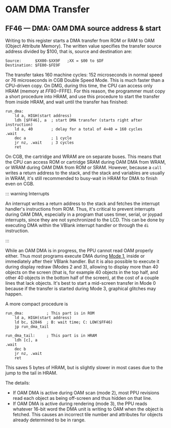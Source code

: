 
# OAM DMA Transfer

## FF46 — DMA: OAM DMA source address & start

Writing to this register starts a DMA transfer from ROM or RAM to OAM
(Object Attribute Memory).  The written value specifies the
transfer source address divided by $100, that is, source and destination are:

```
Source:      $XX00-$XX9F   ;XX = $00 to $DF
Destination: $FE00-$FE9F
```

The transfer takes 160 machine cycles: 152 microseconds in normal speed
or 76 microseconds in CGB Double Speed Mode.
This is much faster than a CPU-driven copy.
On DMG, during this time, the CPU can access only HRAM (memory at $FF80-$FFFE).
For this reason, the programmer must copy a short procedure into HRAM, and use
this procedure to start the transfer from inside HRAM, and wait until
the transfer has finished:

```rgbasm
run_dma:
    ld a, HIGH(start address)
    ldh [$FF46], a  ; start DMA transfer (starts right after instruction)
    ld a, 40        ; delay for a total of 4×40 = 160 cycles
.wait
    dec a           ; 1 cycle
    jr nz, .wait    ; 3 cycles
    ret
```

On CGB, the cartridge and WRAM are on separate buses.
This means that the CPU can access ROM or cartridge SRAM during OAM DMA from WRAM, or WRAM during OAM DMA from ROM or SRAM.
However, because a `call` writes a return address to the stack, and the stack and variables are usually in WRAM,
it's still recommended to busy-wait in HRAM for DMA to finish even on CGB.

::: warning Interrupts

An interrupt writes a return address to the stack and fetches the interrupt handler's instructions from ROM.
Thus, it's critical to prevent interrupts during OAM DMA, especially in a program that uses timer, serial, or joypad interrupts, since they are not synchronized to the LCD.
This can be done by executing DMA within the VBlank interrupt handler or through the `di` instruction.

:::

While an OAM DMA is in progress, the PPU cannot read OAM properly either.
Thus most programs execute DMA during [Mode 1](<#STAT modes>), inside or immediately after their VBlank handler.
But it is also possible to execute it during display redraw (Modes 2 and 3),
allowing to display more than 40 objects on the screen (that is, for
example 40 objects in the top half, and other 40 objects in the bottom half of
the screen), at the cost of a couple lines that lack objects.
It's best to start a mid-screen transfer in Mode 0 because
if the transfer is started during Mode 3, graphical glitches may happen.

A more compact procedure is

```rgbasm
run_dma:          ; This part is in ROM
    ld a, HIGH(start address)
    ld bc, $2846  ; B: wait time; C: LOW($FF46)
    jp run_dma_tail

run_dma_tail:     ; This part is in HRAM
    ldh [c], a
.wait
    dec b
    jr nz, .wait
    ret
```

This saves 5 bytes of HRAM, but is slightly slower in most cases due to
the jump to the tail in HRAM.

The details:

* If OAM DMA is active during OAM scan (mode 2), most PPU revisions read each object
  as being off-screen and thus hidden on that line.
* If OAM DMA is active during rendering (mode 3), the PPU reads whatever 16-bit word
  the DMA unit is writing to OAM when the object is fetched.
  This causes an incorrect tile number and attributes for objects already determined to be in range.

<!-- TODO: keep working on "Red from OAM", a reproducer that races the beam to overwrite tile number and attributes of objects previously seen in Mode 2 -->
